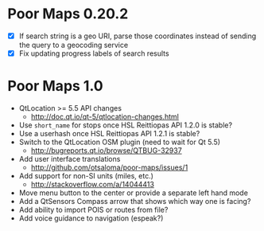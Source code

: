 Poor Maps 0.20.2
================

* [X] If search string is a geo URI, parse those coordinates instead of
      sending the query to a geocoding service
* [X] Fix updating progress labels of search results

Poor Maps 1.0
=============

* QtLocation >= 5.5 API changes
    - <http://doc.qt.io/qt-5/qtlocation-changes.html>
* Use `short_name` for stops once HSL Reittiopas API 1.2.0 is stable?
* Use a userhash once HSL Reittiopas API 1.2.1 is stable?
* Switch to the QtLocation OSM plugin (need to wait for Qt 5.5)
    - <http://bugreports.qt.io/browse/QTBUG-32937>
* Add user interface translations
    - <http://github.com/otsaloma/poor-maps/issues/1>
* Add support for non-SI units (miles, etc.)
    - <http://stackoverflow.com/a/14044413>
* Move menu button to the center or provide a separate left hand mode
* Add a QtSensors Compass arrow that shows which way one is facing?
* Add ability to import POIS or routes from file?
* Add voice guidance to navigation (espeak?)
